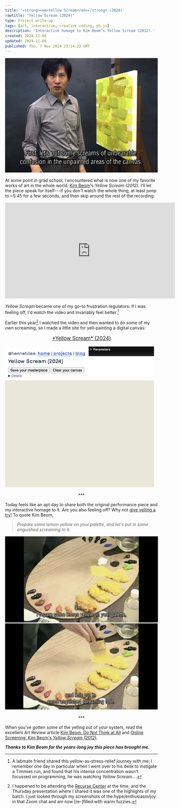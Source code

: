 ```yaml
---
title: '<strong><em>Yellow Scream</em></strong> (2024)'
rawtitle: "Yellow Scream (2024)"
type: Project write-up
tags: [art, interactive, creative-coding, p5.js]
description: 'Interactive homage to Kim Beom’s Yellow Scream (2012).'
created: 2024-11-06
updated: 2024-11-06
published: Thu, 7 Nov 2024 23:14:22 GMT
---
```


![Screenshot of artist in front of yellow-painted canvas with caption "First let's put some screams of unbearable confusion in the unpainted areas of the canvas"](./assets/still-1.png)

At some point in grad school, I encountered what is now one of my favorite works of art in the whole world: [Kim Beom](https://en.wikipedia.org/wiki/Kim_Beom)'s *Yellow Scream (2012)*. I'll let the piece speak for itself---if you don't watch the whole thing, at least jump to ~5:45 for a few seconds, and then skip around the rest of the recording:

<div class="centered-children">
<iframe width="560" height="315" src="https://www.youtube.com/embed/xesGkxslveo?si=b5BC9ABXSTms5J4S" title="YouTube video player" frameborder="0" allow="accelerometer; autoplay; clipboard-write; encrypted-media; gyroscope; picture-in-picture; web-share" referrerpolicy="strict-origin-when-cross-origin" allowfullscreen></iframe>
</div>

*Yellow Scream* became one of my go-to frustration regulators: if I was feeling off, I'd watch the video and invariably feel better.[^greg] 

Earlier this year[^rc] I watched the video and then wanted to do some of my *own* screaming, so I made a little site for yell-painting a digital canvas:

<p style="font-size:larger; text-align:center"><a href="../../projects/yellow-scream/">*Yellow Scream* (2024)</a></p>

<a href="../../projects/yellow-scream/">![Animated screenshot of digital painting on canvas](./assets/yellow.gif)</a>


<p style="text-align: center">***</p>

Today feels like an apt day to share both the original performance piece and my interactive homage to it.
Are you also feeling off? Why not [give yelling a try]("../../projects/yellow-scream/")! To quote Kim Beom, 

> *Prepare some lemon yellow on your palette, and let's put in some anguished screaming to it.*

![Screenshot of palette with caption "Prepare some lemon yellow on your palette"](./assets/still-2.png)
![Screenshot of palette with caption "and let's put in some anguished screaming to it"](./assets/still-3.png)

[^greg]: A labmate friend shared this yellow-as-stress-relief journey with me; I remember one day in particular when I went over to his desk to instigate a Timmies run, and found that his intense concentration wasn't focussed on programming, he was watching *Yellow Scream*....

[^rc]: I happened to be attending the [Recurse Center](http://www.recurse.com/) at the time, and the Thursday presentation where I shared it was one of the highlights of my batch. I just looked through my screenshots of the hype/enthusiasm/joy in that Zoom chat and am now [re-]filled with warm fuzzies.

<p style="text-align: center">***</p>

When you've gotten some of the yelling out of your system, read the excellent Art Review article [Kim Beom: Do Not Think at All](https://artreview.com/kim-beom-do-not-think-at-all/) and [Online Screening: Kim Beom's *Yellow Scream* (2012)](https://walkerart.org/magazine/now-streaming-kim-beoms-yellow-scream-2012/).

***Thanks to Kim Beom for the years-long joy this piece has brought me.***
